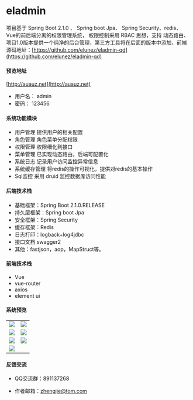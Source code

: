 # eladmin

项目基于 Spring Boot 2.1.0 、 Spring boot Jpa、 Spring Security、redis、Vue的前后端分离的权限管理系统， 权限控制采用 RBAC 思想，支持 动态路由、项目1.0版本提供一个纯净的后台管理，第三方工具将在后面的版本中添加，前端源码地址：[https://github.com/elunez/eladmin-qd](https://github.com/elunez/eladmin-qd)

#### 预览地址
[http://auauz.net](http://auauz.net)
- 用户名： admin
- 密码： 123456

#### 系统功能模块

- 用户管理 提供用户的相关配置
- 角色管理 角色菜单分配权限
- 权限管理 权限细化到接口
- 菜单管理 已实现动态路由，后端可配置化
- 系统日志 记录用户访问监控异常信息
- 系统缓存管理 将redis的操作可视化，提供对redis的基本操作
- Sql监控 采用 druid 监控数据库访问性能

#### 后端技术栈

- 基础框架：Spring Boot 2.1.0.RELEASE
- 持久层框架：Spring boot Jpa
- 安全框架：Spring Security
- 缓存框架：Redis
- 日志打印：logback+log4jdbc
- 接口文档 swagger2
- 其他：fastjson，aop，MapStruct等。

#### 前端技术栈

- Vue
- vue-router
- axios
- element ui

#### 系统预览
<table>
    <tr>
        <td><img src="https://i.loli.net/2018/12/22/5c1e10c781eec.png"/></td>
        <td><img src="https://i.loli.net/2018/12/22/5c1e10c7890ab.png"/></td>
    </tr>
    <tr>
        <td><img src="https://i.loli.net/2018/12/22/5c1e10c782a05.png"/></td>
        <td><img src="https://i.loli.net/2018/12/22/5c1e10c7b089b.png"/></td>
    </tr>
    <tr>
        <td><img src="https://i.loli.net/2018/12/22/5c1e10c7b9c30.png"/></td>
        <td><img src="https://i.loli.net/2018/12/22/5c1e10c7b7504.png"/></td>
    </tr>
    <tr>
        <td><img src="https://i.loli.net/2018/12/22/5c1e10c7a9f7d.png"/></td>
    </tr>
</table>

#### 反馈交流

- QQ交流群：891137268

- 作者邮箱：zhengjie@tom.com